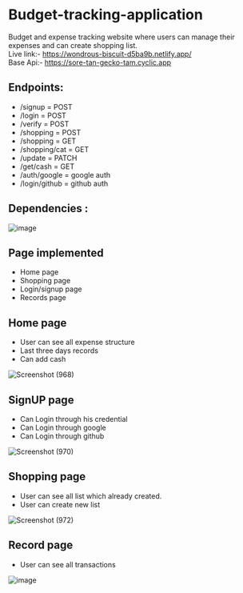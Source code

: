 # Budget-tracking-application
Budget and expense tracking website where users can manage their expenses and can create shopping list.
<br/>
Live link:- https://wondrous-biscuit-d5ba9b.netlify.app/
<br/>
Base Api:- https://sore-tan-gecko-tam.cyclic.app

## Endpoints:
 - /signup = POST
 - /login = POST
 - /verify = POST
 - /shopping = POST
 - /shopping = GET
 - /shopping/cat = GET
 - /update = PATCH
 - /get/cash = GET
 - /auth/google = google auth
 - /login/github = github auth


 
## Dependencies :
![image](https://user-images.githubusercontent.com/60172576/223149908-d87faf1e-b0bc-4d4b-b281-05a4b2943ef3.png)


## Page implemented

- Home page
- Shopping page
- Login/signup page
- Records page

## Home page
- User can see all expense structure
- Last three days records
- Can add cash

![Screenshot (968)](https://user-images.githubusercontent.com/60172576/218246842-2bc96a79-86d2-4d3a-bba3-bbd659d1e1aa.png)


## SignUP page
- Can Login through his credential
- Can Login through google
- Can Login through github

![Screenshot (970)](https://user-images.githubusercontent.com/60172576/218247707-5dab5028-8625-486e-b1bb-efe257262d18.png)

## Shopping page
- User can see all list which already created.
- User can create new list

![Screenshot (972)](https://user-images.githubusercontent.com/60172576/218247802-8e57295b-5b3f-48d4-958c-2d3c2548ef4f.png)

## Record page
- User can see all transactions

![image](https://user-images.githubusercontent.com/60172576/223098678-1581a56a-3628-493a-8630-d453fe576a5b.png)






